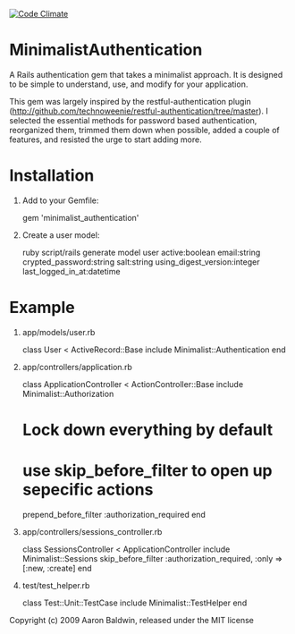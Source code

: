[![Code Climate](https://codeclimate.com/badge.png)](https://codeclimate.com/github/wwidea/minimalist_authentication)

MinimalistAuthentication
========================

A Rails authentication gem that takes a minimalist approach. It is designed to be simple to understand, use, and modify for your application.

This gem was largely inspired by the restful-authentication plugin (http://github.com/technoweenie/restful-authentication/tree/master). I selected the essential methods for password based authentication, reorganized them, trimmed them down when possible, added a couple of features, and resisted the urge to start adding more.


Installation
============
1) Add to your Gemfile:

    gem 'minimalist_authentication'

2) Create a user model:

    ruby script/rails generate model user active:boolean email:string crypted_password:string salt:string using_digest_version:integer last_logged_in_at:datetime


Example
=======

1) app/models/user.rb

    class User < ActiveRecord::Base
      include Minimalist::Authentication
    end

2) app/controllers/application.rb

    class ApplicationController < ActionController::Base
      include Minimalist::Authorization
      
      # Lock down everything by default
      # use skip_before_filter to open up sepecific actions
      prepend_before_filter :authorization_required
    end

3) app/controllers/sessions_controller.rb

    class SessionsController < ApplicationController
      include Minimalist::Sessions
      skip_before_filter :authorization_required, :only => [:new, :create]
    end

4) test/test_helper.rb

    class Test::Unit::TestCase
      include Minimalist::TestHelper
    end


Copyright (c) 2009 Aaron Baldwin, released under the MIT license
